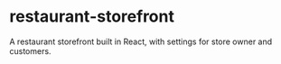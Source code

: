 # restaurant-storefront
A restaurant storefront built in React, with settings for store owner and customers.
